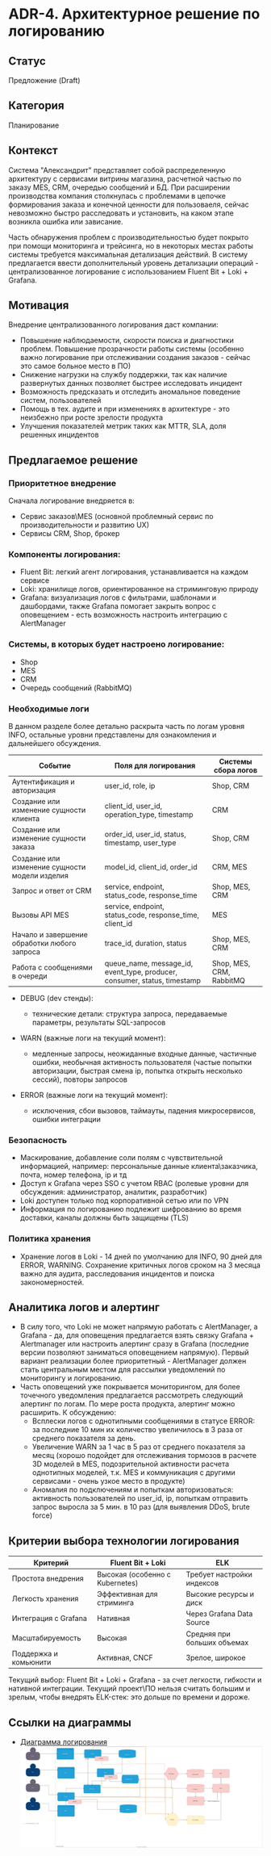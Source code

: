 # ADR-4. Архитектурное решение по логированию

## Статус
Предложение (Draft)

## Категория
Планирование

## Контекст
Система "Александрит" представляет собой распределенную архитектуру с сервисами витрины магазина, расчетной частью по заказу MES, CRM, очередью сообщений и БД. При расширении производства компания столкнулась с проблемами в цепочке формирования заказа и конечной ценности для пользоваеля, сейчас невозможно быстро расследовать и установить, на каком этапе возникла ошибка или зависание.

Часть обнаружения проблем с производительностью будет покрыто при помощи мониторинга и трейсинга, но в некоторых местах работы системы требуется максимальная детализация действий. В систему предлагается ввести дополнительный уровень детализации операций - централизованное логирование с использованием Fluent Bit + Loki + Grafana.

## Мотивация
Внедрение централизованного логирования даст компании:
* Повышение наблюдаемости, скорости поиска и диагностики проблем. Повышение прозрачности работы системы (особенно важно логирование при отслеживании создания заказов - сейчас это самое больное место в ПО)
* Снижение нагрузки на службу поддержки, так как наличие развернутых данных позволяет быстрее исследовать инцидент
* Возможность предсказать и отследить аномальное поведение систем, пользователей
* Помощь в тех. аудите и при изменениях в архитектуре - это неизбежно при росте зрелости продукта
* Улучшения показателей метрик таких как MTTR, SLA, доля решенных инцидентов

## Предлагаемое решение

### Приоритетное внедрение
Сначала логирование внедряется в:
* Сервис заказов\MES (основной проблемный сервис по производительности и развитию UX)
* Сервисы CRM, Shop, брокер

### Компоненты логирования:
* Fluent Bit: легкий агент логирования, устанавливается на каждом сервисе
* Loki: хранилище логов, ориентированное на стриминговую природу
* Grafana: визуализация логов с фильтрами, шаблонами и дашбордами, также Grafana помогает закрыть вопрос с оповещением - есть возможность настроить интеграцию с AlertManager

### Системы, в которых будет настроено логирование:
* Shop
* MES
* CRM
* Очередь сообщений (RabbitMQ)

### Необходимые логи
В данном разделе более детально раскрыта часть по логам уровня INFO, остальные уровни представлены для ознакомления и дальнейшего обсуждения.

|Событие|Поля для логирования|Системы сбора логов|
|---|---|---|
|Аутентификация и авторизация|user_id, role, ip|Shop, CRM|
|Создание или изменение сущности клиента|client_id, user_id, operation_type, timestamp|CRM|
|Создание или изменение сущности заказа|order_id, user_id, status, timestamp, user_type|Shop, CRM|
|Создание или изменение сущности модели изделия|model_id, client_id, order_id|CRM, MES|
|Запрос и ответ от CRM|service, endpoint, status_code, response_time|Shop, MES, CRM|
|Вызовы API MES|service, endpoint, status_code, response_time, client_id|MES|
|Начало и завершение обработки любого запроса|trace_id, duration, status|Shop, MES, CRM|
|Работа с сообщениями в очереди|queue_name, message_id, event_type, producer, consumer, status, timestamp|Shop, MES, CRM, RabbitMQ|

* DEBUG (dev стенды):
    - технические детали: структура запроса, передаваемые параметры, результаты SQL-запросов

* WARN (важные логи на текущий момент):
    - медленные запросы, неожиданные входные данные, частичные ошибки, необычная активность пользователя (частые попытки авторизации, быстрая смена ip, попытка открыть несколько сессий), повторы запросов

* ERROR (важные логи на текущий момент):
    - исключения, сбои вызовов, таймауты, падения микросервисов, ошибки интеграции


### Безопасность
* Маскирование, добавление соли полям с чувствительной информацией, например: персональные данные клиента\заказчика, почта, номер телефона, ip и тд
* Доступ к Grafana через SSO c учетом RBAC (ролевые уровни для обсуждения: администратор, аналитик, разработчик)
* Loki доступен только под корпоративной сетью или по VPN
* Информация по логированию подлежит шифрованию во время доставки, каналы должны быть защищены (TLS)

### Политика хранения
* Хранение логов в Loki - 14 дней по умолчанию для INFO, 90 дней для ERROR, WARNING. Сохранение критичных логов сроком на 3 месяца важно для аудита, расследования инцидентов и поиска закономерностей.

## Аналитика логов и алертинг
* В силу того, что Loki не может напрямую работать с AlertManager, а Grafana - да, для оповещения предлагается взять связку Grafana + Alertmanager или настроить алертинг сразу в Grafana (последние версии позволяют заниматься оповещением напрямую). Первый вариант реализации более приоритетный - AlertManager должен стать центральным местом для рассылки уведомлений по мониторингу и логированию.
* Часть оповещений уже покрывается мониторингом, для более точечного уведомления предлагается рассмотреть следующий алертинг по логам. По мере роста продукта, алертинг можно расширить. К обсуждению:
  * Всплески логов с однотипными сообщениями в статусе ERROR: за последние 10 мин их количество увеличилось в 3 раза от среднего показателя за день.
  * Увеличение WARN за 1 час в 5 раз от среднего показателя за месяц (хорошо подойдет для отслеживания тормозов в расчете 3D моделей в MES, подозрительной активности расчета однотипных моделей, т.к. MES и коммуникация с другими сервисами - очень узкое место в продукте)
  * Аномалия по подключениям и попыткам авторизоваться: активность пользователей по user_id, ip, попыткам отправить запрос выросла за 5 мин. в 10 раз (для выявления DDoS, brute force)

## Критерии выбора технологии логирования

| Критерий | Fluent Bit + Loki| ELK |
|---|---|---|
| Простота внедрения| Высокая (особенно с Kubernetes) | Требует настройки индексов|
| Легкость хранения | Эффективная для стриминга | Высокие ресурсы и диск|
| Интеграция с Grafana| Нативная | Через Grafana Data Source |
| Масштабируемость| Высокая| Средняя при больших объемах |
| Поддержка и комьюнити | Активная, CNCF | Зрелое, широкое|

Текущий выбор: Fluent Bit + Loki + Grafana - за счет легкости, гибкости и нативной интеграции. Текущий проект\ПО нельзя считать большим и зрелым, чтобы внедрять ELK-стек: это дольше по времени и дороже.

## Ссылки на диаграммы
* [Диаграмма логирования](./jewerly_c4_model.drawio.svg)
![Диаграмма логирования](./jewerly_c4_model.drawio.svg)